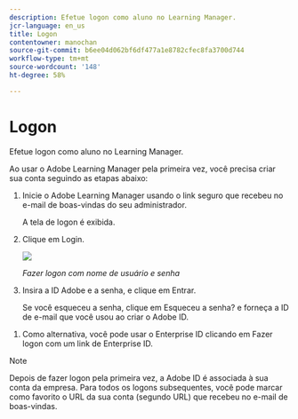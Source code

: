 ```yaml
---
description: Efetue logon como aluno no Learning Manager.
jcr-language: en_us
title: Logon
contentowner: manochan
source-git-commit: b6ee04d062bf6df477a1e8782cfec8fa3700d744
workflow-type: tm+mt
source-wordcount: '148'
ht-degree: 58%

---
```




# Logon

Efetue logon como aluno no Learning Manager.

Ao usar o Adobe Learning Manager pela primeira vez, você precisa criar sua conta seguindo as etapas abaixo:

1. Inicie o Adobe Learning Manager usando o link seguro que recebeu no e-mail de boas-vindas do seu administrador.

   A tela de logon é exibida.

1. Clique em Login.

   ![](assets/adobeid-signin.png)

   *Fazer logon com nome de usuário e senha*

1. Insira a ID Adobe e a senha, e clique em Entrar.

   Se você esqueceu a senha, clique em Esqueceu a senha? e forneça a ID de e-mail que você usou ao criar o Adobe ID.

<!--
   If you do not have an Adobe ID, [click here](../../../manage-account.md) to learn how to create an Adobe ID.
-->

1. Como alternativa, você pode usar o Enterprise ID clicando em Fazer logon com um link de Enterprise ID.

>[!NOTE]
>
>Depois de fazer logon pela primeira vez, a Adobe ID é associada à sua conta da empresa. Para todos os logons subsequentes, você pode marcar como favorito o URL da sua conta (segundo URL) que recebeu no e-mail de boas-vindas.
